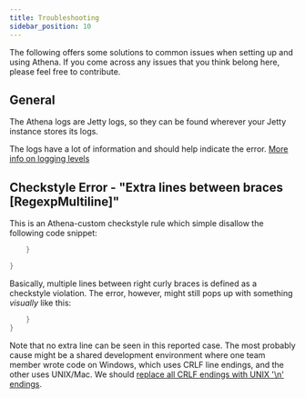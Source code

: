 ```yaml
---
title: Troubleshooting
sidebar_position: 10
---
```


[//]: # (Copyright 2024 Paion Data)

[//]: # (Licensed under the Apache License, Version 2.0 &#40;the "License"&#41;;)
[//]: # (you may not use this file except in compliance with the License.)
[//]: # (You may obtain a copy of the License at)

[//]: # (    http://www.apache.org/licenses/LICENSE-2.0)

[//]: # (Unless required by applicable law or agreed to in writing, software)
[//]: # (distributed under the License is distributed on an "AS IS" BASIS,)
[//]: # (WITHOUT WARRANTIES OR CONDITIONS OF ANY KIND, either express or implied.)
[//]: # (See the License for the specific language governing permissions and)
[//]: # (limitations under the License.)

The following offers some solutions to common issues when setting up and using Athena. If you come across any issues
that you think belong here, please feel free to contribute.

General
-------

The Athena logs are Jetty logs, so they can be found wherever your Jetty instance stores its logs.

The logs have a lot of information and should help indicate the error.
[More info on logging levels](logging-guidelines)

Checkstyle Error - "Extra lines between braces [RegexpMultiline]"
-----------------------------------------------------------------

This is an Athena-custom checkstyle rule which simple disallow the following code snippet:

```java
    }

}
```

Basically, multiple lines between right curly braces is defined as a checkstyle violation. The error, however, might
still pops up with something _visually_ like this:

```java
    }
}
```

Note that no extra line can be seen in this reported case. The most probably cause might be a shared development
environment where one team member wrote code on Windows, which uses CRLF line endings, and the other uses UNIX/Mac.
We should [replace all CRLF endings with UNIX '\n' endings](https://stackoverflow.com/a/50765523/14312712).
